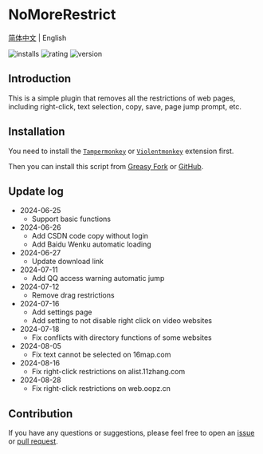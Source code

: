 # NoMoreRestrict

[简体中文](./README.zh-CN.md) | English

![installs](https://img.shields.io/greasyfork/dt/498848) ![rating](https://img.shields.io/greasyfork/rating-count/498848) ![version](https://img.shields.io/greasyfork/v/498848)

## Introduction

This is a simple plugin that removes all the restrictions of web pages, including right-click, text selection, copy, save, page jump prompt, etc.

## Installation

You need to install the [`Tampermonkey`](https://www.tampermonkey.net/) or [`Violentmonkey`](https://violentmonkey.github.io/get-it/) extension first.

Then you can install this script from [Greasy Fork](https://update.greasyfork.org/scripts/498848/%F0%9F%9A%ABNoMoreRestrict%F0%9F%9A%AB.user.js) or [GitHub](https://raw.githubusercontent.com/WCY-dt/NoMoreRestrict/main/NoMoreRestrict.user.js).

## Update log

- 2024-06-25
  - Support basic functions
- 2024-06-26
  - Add CSDN code copy without login
  - Add Baidu Wenku automatic loading
- 2024-06-27
  - Update download link
- 2024-07-11
  - Add QQ access warning automatic jump
- 2024-07-12
  - Remove drag restrictions
- 2024-07-16
  - Add settings page
  - Add setting to not disable right click on video websites
- 2024-07-18
  - Fix conflicts with directory functions of some websites
- 2024-08-05
  - Fix text cannot be selected on 16map.com
- 2024-08-16
  - Fix right-click restrictions on alist.11zhang.com
- 2024-08-28
  - Fix right-click restrictions on web.oopz.cn

## Contribution

If you have any questions or suggestions, please feel free to open an [issue](https://github.com/WCY-dt/NoMoreRestrict/issues/new?assignees=WCY-dt&labels=help+wanted) or [pull request](https://github.com/WCY-dt/NoMoreRestrict/compare).
